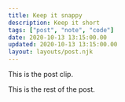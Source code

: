 ```yaml
---
title: Keep it snappy
description: Keep it short
tags: ["post", "note", "code"]
date: 2020-10-13 13:15:00.00
updated: 2020-10-13 13:15:00.00
layout: layouts/post.njk
---
```


This is the post clip.

<!END clip>

This is the rest of the post.
